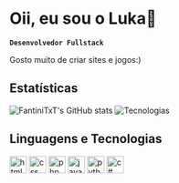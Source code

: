 # Oii, eu sou o Luka🌙
**`Desenvolvedor Fullstack`**

Gosto muito de criar sites e jogos:)

## Estatísticas
![FantiniTxT's GitHub stats](https://github-readme-stats.vercel.app/api?username=FantiniTxT&show_icons=true&theme=transparent&include_all_commits=true&locale=pt-br)
![Tecnologias](https://github-readme-stats.vercel.app/api/top-langs/?username=anuraghazra&layout=compact&theme=transparent&locale=pt-br)

## Linguagens e Tecnologias
<div style="displat: inline-block">
  <img align="center" width="30px" alt="html5" src="https://cdn.jsdelivr.net/gh/devicons/devicon@latest/icons/html5/html5-original.svg">
  <img align="center" width="30px" alt="css" src="https://cdn.jsdelivr.net/gh/devicons/devicon@latest/icons/css3/css3-original.svg">
  <img align="center" width="30px" alt="php" src="https://cdn.jsdelivr.net/gh/devicons/devicon@latest/icons/php/php-original.svg">
  <img align="center" width="30px" alt="javascript" src="https://cdn.jsdelivr.net/gh/devicons/devicon@latest/icons/javascript/javascript-original.svg">
  <img align="center" width="30px" alt="python" src="https://cdn.jsdelivr.net/gh/devicons/devicon@latest/icons/python/python-original.svg">
  <img align="center" width="30px" alt="c#" src="https://cdn.jsdelivr.net/gh/devicons/devicon@latest/icons/csharp/csharp-original.svg">
</div>
